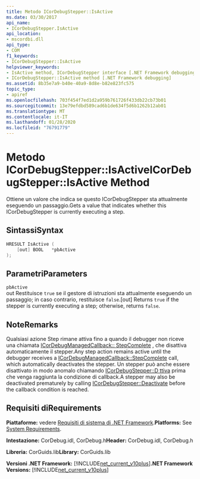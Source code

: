 ```yaml
---
title: Metodo ICorDebugStepper::IsActive
ms.date: 03/30/2017
api_name:
- ICorDebugStepper.IsActive
api_location:
- mscordbi.dll
api_type:
- COM
f1_keywords:
- ICorDebugStepper::IsActive
helpviewer_keywords:
- IsActive method, ICorDebugStepper interface [.NET Framework debugging]
- ICorDebugStepper::IsActive method [.NET Framework debugging]
ms.assetid: 8b35e7a9-b40e-40a9-8d8e-b82e823fc575
topic_type:
- apiref
ms.openlocfilehash: 703f454f7ed1d2a959b761726f433db22cb73b01
ms.sourcegitcommit: 13e79efdbd589cad6b1de634f5d6b1262b12ab01
ms.translationtype: MT
ms.contentlocale: it-IT
ms.lasthandoff: 01/28/2020
ms.locfileid: "76791779"
---
```

# <a name="icordebugstepperisactive-method"></a><span data-ttu-id="e5483-102">Metodo ICorDebugStepper::IsActive</span><span class="sxs-lookup"><span data-stu-id="e5483-102">ICorDebugStepper::IsActive Method</span></span>
<span data-ttu-id="e5483-103">Ottiene un valore che indica se questo ICorDebugStepper sta attualmente eseguendo un passaggio.</span><span class="sxs-lookup"><span data-stu-id="e5483-103">Gets a value that indicates whether this ICorDebugStepper is currently executing a step.</span></span>  
  
## <a name="syntax"></a><span data-ttu-id="e5483-104">Sintassi</span><span class="sxs-lookup"><span data-stu-id="e5483-104">Syntax</span></span>  
  
```cpp  
HRESULT IsActive (  
    [out] BOOL   *pbActive  
);  
```  
  
## <a name="parameters"></a><span data-ttu-id="e5483-105">Parametri</span><span class="sxs-lookup"><span data-stu-id="e5483-105">Parameters</span></span>  
 `pbActive`  
 <span data-ttu-id="e5483-106">out Restituisce `true` se il gestore di istruzioni sta attualmente eseguendo un passaggio; in caso contrario, restituisce `false`.</span><span class="sxs-lookup"><span data-stu-id="e5483-106">[out] Returns `true` if the stepper is currently executing a step; otherwise, returns `false`.</span></span>  
  
## <a name="remarks"></a><span data-ttu-id="e5483-107">Note</span><span class="sxs-lookup"><span data-stu-id="e5483-107">Remarks</span></span>  
 <span data-ttu-id="e5483-108">Qualsiasi azione Step rimane attiva fino a quando il debugger non riceve una chiamata [ICorDebugManagedCallback:: StepComplete](icordebugmanagedcallback-stepcomplete-method.md) , che disattiva automaticamente il stepper.</span><span class="sxs-lookup"><span data-stu-id="e5483-108">Any step action remains active until the debugger receives a [ICorDebugManagedCallback::StepComplete](icordebugmanagedcallback-stepcomplete-method.md) call, which automatically deactivates the stepper.</span></span> <span data-ttu-id="e5483-109">Un stepper può anche essere disattivato in modo anomalo chiamando [ICorDebugStepper::D ttiva](icordebugstepper-deactivate-method.md) prima che venga raggiunta la condizione di callback.</span><span class="sxs-lookup"><span data-stu-id="e5483-109">A stepper may also be deactivated prematurely by calling [ICorDebugStepper::Deactivate](icordebugstepper-deactivate-method.md) before the callback condition is reached.</span></span>  
  
## <a name="requirements"></a><span data-ttu-id="e5483-110">Requisiti di</span><span class="sxs-lookup"><span data-stu-id="e5483-110">Requirements</span></span>  
 <span data-ttu-id="e5483-111">**Piattaforme:** vedere [Requisiti di sistema di .NET Framework](../../../../docs/framework/get-started/system-requirements.md).</span><span class="sxs-lookup"><span data-stu-id="e5483-111">**Platforms:** See [System Requirements](../../../../docs/framework/get-started/system-requirements.md).</span></span>  
  
 <span data-ttu-id="e5483-112">**Intestazione:** CorDebug.idl, CorDebug.h</span><span class="sxs-lookup"><span data-stu-id="e5483-112">**Header:** CorDebug.idl, CorDebug.h</span></span>  
  
 <span data-ttu-id="e5483-113">**Libreria:** CorGuids.lib</span><span class="sxs-lookup"><span data-stu-id="e5483-113">**Library:** CorGuids.lib</span></span>  
  
 <span data-ttu-id="e5483-114">**Versioni .NET Framework:** [!INCLUDE[net_current_v10plus](../../../../includes/net-current-v10plus-md.md)]</span><span class="sxs-lookup"><span data-stu-id="e5483-114">**.NET Framework Versions:** [!INCLUDE[net_current_v10plus](../../../../includes/net-current-v10plus-md.md)]</span></span>
